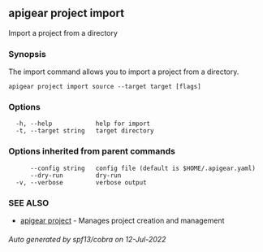 ## apigear project import

Import a project from a directory

### Synopsis

The import command allows you to import a project from a directory.

```
apigear project import source --target target [flags]
```

### Options

```
  -h, --help            help for import
  -t, --target string   target directory
```

### Options inherited from parent commands

```
      --config string   config file (default is $HOME/.apigear.yaml)
      --dry-run         dry-run
  -v, --verbose         verbose output
```

### SEE ALSO

* [apigear project](apigear_project.md)	 - Manages project creation and management

###### Auto generated by spf13/cobra on 12-Jul-2022
